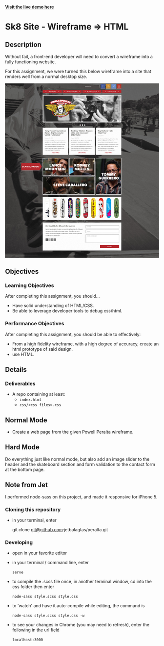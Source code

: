 #### [Visit the live demo here](http://jetbalagtas.github.io/peralta/)

# Sk8 Site - Wireframe => HTML

## Description
Without fail, a front-end developer will need to convert a wireframe into a fully functioning website.

For this assignment, we were turned this below wireframe into a site that renders well from a normal desktop size.

![Powell Peralta](assets/powell_peralta.jpg)

## Objectives

### Learning Objectives

After completing this assignment, you should…

* Have solid understanding of HTML/CSS.
* Be able to leverage developer tools to debug css/html.

### Performance Objectives

After completing this assignment, you should be able to effectively:

* From a high fidelity wireframe, with a high degree of accuracy, create an html prototype of said design.
* use HTML.


## Details

### Deliverables

* A repo containing at least:
  * `index.html`
  * `css/<css files>.css`


## Normal Mode

* Create a web page from the given Powell Peralta wireframe.


## Hard Mode

Do everything just like normal mode, but also add an image slider to the header and the skateboard section and form validation to the contact form at the bottom page.


## Note from Jet

I performed node-sass on this project, and made it responsive for iPhone 5.

### Cloning this repository

* in your terminal, enter

    git clone git@github.com:jetbalagtas/peralta.git

### Developing

* open in your favorite editor
* in your terminal / command line, enter

    ```serve```

* to compile the .scss file once, in another terminal window, cd into the css folder then enter

    ```node-sass style.scss style.css```

* to 'watch' and have it auto-compile while editing, the command is

    ```node-sass style.scss style.css -w```

* to see your changes in Chrome (you may need to refresh), enter the following in the url field

    ```localhost:3000```
